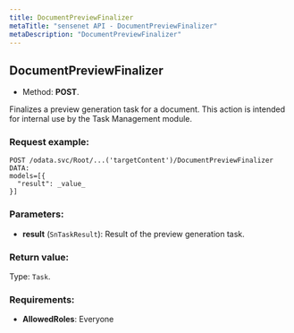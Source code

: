 ```yaml
---
title: DocumentPreviewFinalizer
metaTitle: "sensenet API - DocumentPreviewFinalizer"
metaDescription: "DocumentPreviewFinalizer"
---
```


## DocumentPreviewFinalizer
- Method: **POST**.

Finalizes a preview generation task for a document.
 This action is intended for internal use by the Task Management
 module.

### Request example:

```
POST /odata.svc/Root/...('targetContent')/DocumentPreviewFinalizer
DATA:
models=[{
  "result": _value_
}]
```
### Parameters:
- **result** (`SnTaskResult`): Result of the preview generation task.

### Return value:
Type: `Task`.

### Requirements:
- **AllowedRoles**: Everyone

